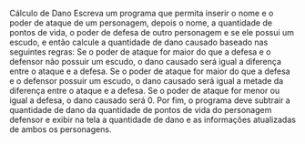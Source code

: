 Cálculo de Dano
Escreva um programa que permita inserir o 
nome e o poder de ataque de um personagem, 
depois o nome, a quantidade de pontos de vida, o poder de defesa de outro personagem e se ele possui um escudo, e então calcule a quantidade de dano causado baseado nas seguintes regras:
Se o poder de ataque for maior do que a defesa e o defensor não possuir um escudo, o dano causado será igual a diferença entre o ataque e a defesa.
Se o poder de ataque for maior do que a defesa e o defensor possuir um escudo, o dano causado será igual a metade da diferença entre o ataque e a defesa.
Se o poder de ataque for menor ou igual a defesa, o dano causado será 0.
Por fim, o programa deve subtrair a quantidade de dano da quantidade de pontos de vida do personagem defensor e exibir na tela a quantidade de dano e as informações atualizadas de ambos os personagens.

